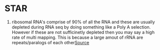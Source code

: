 # STAR

1. ribosomal RNA's comprise of 90% of all the RNA and these are usually depleted during RNA seq by doing something like a Poly A selection. However if these are not sufficinetly depleted then you may say a high rate of multi mapping. This is because a large amout of rRNA are repeats/paralogs of each other[Source](https://www.ncbi.nlm.nih.gov/pmc/articles/PMC4631051/)